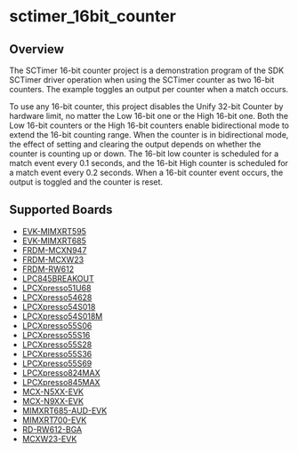 # sctimer_16bit_counter

## Overview
The SCTimer 16-bit counter project is a demonstration program of the SDK SCTimer driver operation when using the SCTimer counter
as two 16-bit counters.
The example toggles an output per counter when a match occurs.

To use any 16-bit counter, this project disables the Unify 32-bit Counter by hardware limit, no matter the Low 16-bit one or the
High 16-bit one. Both the Low 16-bit counters or the High 16-bit counters  enable bidirectional mode to extend the 16-bit counting
range. When the counter is in bidirectional mode, the effect of setting and clearing the output depends on whether the counter is
counting up or down.
The 16-bit low counter is scheduled for a match event every 0.1 seconds, and the 16-bit High counter is scheduled for a match event
every 0.2 seconds. When a 16-bit counter event occurs, the output is toggled and the counter is reset.

## Supported Boards
- [EVK-MIMXRT595](../../../_boards/evkmimxrt595/driver_examples/sctimer/16bit_counter/example_board_readme.md)
- [EVK-MIMXRT685](../../../_boards/evkmimxrt685/driver_examples/sctimer/16bit_counter/example_board_readme.md)
- [FRDM-MCXN947](../../../_boards/frdmmcxn947/driver_examples/sctimer/16bit_counter/example_board_readme.md)
- [FRDM-MCXW23](../../../_boards/frdmmcxw23/driver_examples/sctimer/16bit_counter/example_board_readme.md)
- [FRDM-RW612](../../../_boards/frdmrw612/driver_examples/sctimer/16bit_counter/example_board_readme.md)
- [LPC845BREAKOUT](../../../_boards/lpc845breakout/driver_examples/sctimer/16bit_counter/example_board_readme.md)
- [LPCXpresso51U68](../../../_boards/lpcxpresso51u68/driver_examples/sctimer/16bit_counter/example_board_readme.md)
- [LPCXpresso54628](../../../_boards/lpcxpresso54628/driver_examples/sctimer/16bit_counter/example_board_readme.md)
- [LPCXpresso54S018](../../../_boards/lpcxpresso54s018/driver_examples/sctimer/16bit_counter/example_board_readme.md)
- [LPCXpresso54S018M](../../../_boards/lpcxpresso54s018m/driver_examples/sctimer/16bit_counter/example_board_readme.md)
- [LPCXpresso55S06](../../../_boards/lpcxpresso55s06/driver_examples/sctimer/16bit_counter/example_board_readme.md)
- [LPCXpresso55S16](../../../_boards/lpcxpresso55s16/driver_examples/sctimer/16bit_counter/example_board_readme.md)
- [LPCXpresso55S28](../../../_boards/lpcxpresso55s28/driver_examples/sctimer/16bit_counter/example_board_readme.md)
- [LPCXpresso55S36](../../../_boards/lpcxpresso55s36/driver_examples/sctimer/16bit_counter/example_board_readme.md)
- [LPCXpresso55S69](../../../_boards/lpcxpresso55s69/driver_examples/sctimer/16bit_counter/example_board_readme.md)
- [LPCXpresso824MAX](../../../_boards/lpcxpresso824max/driver_examples/sctimer/16bit_counter/example_board_readme.md)
- [LPCXpresso845MAX](../../../_boards/lpcxpresso845max/driver_examples/sctimer/16bit_counter/example_board_readme.md)
- [MCX-N5XX-EVK](../../../_boards/mcxn5xxevk/driver_examples/sctimer/16bit_counter/example_board_readme.md)
- [MCX-N9XX-EVK](../../../_boards/mcxn9xxevk/driver_examples/sctimer/16bit_counter/example_board_readme.md)
- [MIMXRT685-AUD-EVK](../../../_boards/mimxrt685audevk/driver_examples/sctimer/16bit_counter/example_board_readme.md)
- [MIMXRT700-EVK](../../../_boards/mimxrt700evk/driver_examples/sctimer/16bit_counter/example_board_readme.md)
- [RD-RW612-BGA](../../../_boards/rdrw612bga/driver_examples/sctimer/16bit_counter/example_board_readme.md)
- [MCXW23-EVK](../../../_boards/mcxw23evk/driver_examples/sctimer/16bit_counter/example_board_readme.md)
